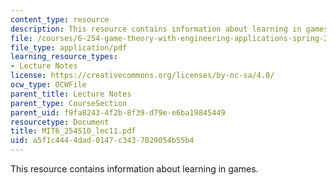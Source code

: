 ```yaml
---
content_type: resource
description: This resource contains information about learning in games.
file: /courses/6-254-game-theory-with-engineering-applications-spring-2010/a5f1c4444dad0147c3437029054b55b4_MIT6_254S10_lec11.pdf
file_type: application/pdf
learning_resource_types:
- Lecture Notes
license: https://creativecommons.org/licenses/by-nc-sa/4.0/
ocw_type: OCWFile
parent_title: Lecture Notes
parent_type: CourseSection
parent_uid: f9fa8243-4f2b-8f39-d79e-e6ba19845449
resourcetype: Document
title: MIT6_254S10_lec11.pdf
uid: a5f1c444-4dad-0147-c343-7029054b55b4
---
```

This resource contains information about learning in games.